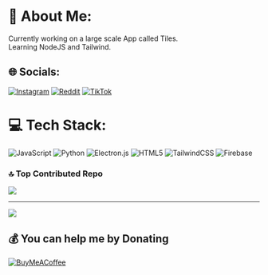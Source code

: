 # 💫 About Me:
Currently working on a large scale App called Tiles.<br>Learning NodeJS and Tailwind.


## 🌐 Socials:
[![Instagram](https://img.shields.io/badge/Instagram-%23E4405F.svg?logo=Instagram&logoColor=white)](https://instagram.com/clx.akzy) [![Reddit](https://img.shields.io/badge/Reddit-%23FF4500.svg?logo=Reddit&logoColor=white)](https://reddit.com/user/ekkivox) [![TikTok](https://img.shields.io/badge/TikTok-%23000000.svg?logo=TikTok&logoColor=white)](https://tiktok.com/@clx.akz) 

# 💻 Tech Stack:
![JavaScript](https://img.shields.io/badge/javascript-%23323330.svg?style=for-the-badge&logo=javascript&logoColor=%23F7DF1E) ![Python](https://img.shields.io/badge/python-3670A0?style=for-the-badge&logo=python&logoColor=ffdd54) ![Electron.js](https://img.shields.io/badge/Electron-191970?style=for-the-badge&logo=Electron&logoColor=white) ![HTML5](https://img.shields.io/badge/html5-%23E34F26.svg?style=for-the-badge&logo=html5&logoColor=white) ![TailwindCSS](https://img.shields.io/badge/tailwindcss-%2338B2AC.svg?style=for-the-badge&logo=tailwind-css&logoColor=white) ![Firebase](https://img.shields.io/badge/firebase-%23039BE5.svg?style=for-the-badge&logo=firebase)

### 🔝 Top Contributed Repo
![](https://github-contributor-stats.vercel.app/api?username=clxakz&limit=5&theme=tokyonight&combine_all_yearly_contributions=true)

---
[![](https://visitcount.itsvg.in/api?id=clxakz&icon=3&color=9)](https://visitcount.itsvg.in)

  ## 💰 You can help me by Donating
  [![BuyMeACoffee](https://img.shields.io/badge/Buy%20Me%20a%20Coffee-ffdd00?style=for-the-badge&logo=buy-me-a-coffee&logoColor=black)](https://buymeacoffee.com/buymeacoffee.com/zolotarjovo) 

  
<!-- Proudly created with GPRM ( https://gprm.itsvg.in ) -->
